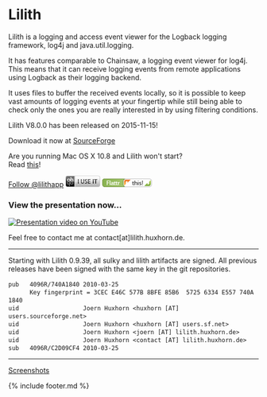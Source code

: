 # Lilith

Lilith is a logging and access event viewer for the Logback logging
framework, log4j and java.util.logging.


It has features comparable to Chainsaw, a logging event viewer for log4j.
This means that it can receive logging events from remote applications using
Logback as their logging backend.


It uses files to buffer the received events locally, so it is possible to
keep vast amounts of logging events at your fingertip while still being able
to check only the ones you are really interested in by using filtering
conditions.


Lilith V8.0.0 has been released on 2015-11-15!


Download it now at [SourceForge][ext-sf-files]


Are you running Mac OS X 10.8 and Lilith won't start?  
Read [this][osx]!


<a href="//twitter.com/lilithapp" class="twitter-follow-button" data-show-count="false">Follow @lilithapp</a><script async src="//platform.twitter.com/widgets.js" charset="utf-8"></script>
[![I use this!][ext-ohloh-btn]][ext-ohloh-prj] 
[![Flattr this][ext-flattr-btn]][ext-flattr-lnk]

### View the presentation now…

[![Presentation video on YouTube][ext-yt-thumb]][ext-yt-lnk]

Feel free to contact me at contact[at]lilith.huxhorn.de.


- - -

Starting with Lilith 0.9.39, all sulky and lilith artifacts are signed.
All previous releases have been signed with the same key in the git
repositories.

```
pub   4096R/740A1840 2010-03-25
      Key fingerprint = 3CEC E46C 577B 8BFE 85B6  5725 6334 E557 740A 1840
uid                  Joern Huxhorn <huxhorn [AT] users.sourceforge.net>
uid                  Joern Huxhorn <huxhorn [AT] users.sf.net>
uid                  Joern Huxhorn <joern [AT] lilith.huxhorn.de>
uid                  Joern Huxhorn <contact [AT] lilith.huxhorn.de>
sub   4096R/C2D09CF4 2010-03-25
```

- - -

[Screenshots][screenshots]

{% include footer.md %}

[osx]: osx.md
[screenshots]: screenshots.md


[ext-sf-files]: //sourceforge.net/projects/lilith/files/lilith/8.0.0

[ext-ohloh-btn]: media/ohlo-70x23.png
[ext-ohloh-prj]: //www.ohloh.net/stack_entries/new?project_id=lilith "Support Lilith by adding it to your stack at Ohloh"

[ext-flattr-btn]: media/flattr-100x17.png
[ext-flattr-lnk]: //flattr.com/thing/15170/Lilith-Logging-and-AccessEvent-Monitor-for-Logback "Flattr this"

[ext-yt-thumb]: //img.youtube.com/vi/R-VRDqMQwAg/0.jpg
[ext-yt-lnk]: //www.youtube.com/watch?v=R-VRDqMQwAg
